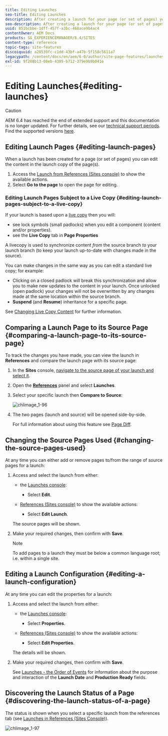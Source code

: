```yaml
---
title: Editing Launches
seo-title: Editing Launches
description: After creating a launch for your page (or set of pages) you can edit the content in the launch copy of the page(s). 
seo-description: After creating a launch for your page (or set of pages) you can edit the content in the launch copy of the page(s). 
uuid: 851bcbbe-1dff-457f-a3bc-468ace9b4ac4
contentOwner: AEM Docs
products: SG_EXPERIENCEMANAGER/6.4/SITES
content-type: reference
topic-tags: site-features
discoiquuid: a28539fc-c1dd-43bf-a47b-5f158c5611a7
legacypath: /content/docs/en/aem/6-0/author/site-page-features/launches
exl-id: 9f208b13-08eb-4305-b712-379e9b9b041e
---
```

# Editing Launches{#editing-launches}

>[!CAUTION]
>
>AEM 6.4 has reached the end of extended support and this documentation is no longer updated. For further details, see our [technical support periods](https://helpx.adobe.com/support/programs/eol-matrix.html). Find the supported versions [here](https://experienceleague.adobe.com/docs/).

## Editing Launch Pages {#editing-launch-pages}

When a launch has been created for a page (or set of pages) you can edit the content in the launch copy of the page(s).

1. Access the [Launch from References (Sites console)](/help/sites-authoring/launches.md#launches-in-references-sites-console) to show the available actions.
1. Select **Go to the page** to open the page for editing.

### Editing Launch Pages Subject to a Live Copy {#editing-launch-pages-subject-to-a-live-copy}

If your launch is based upon a [live copy](/help/sites-administering/msm.md) then you will:

* see lock symbols (small padlocks) when you edit a component (content and/or properties).
* see the **Live Copy** tab in **Page Properties**

A livecopy is used to synchronize content *from* the source branch *to* your launch branch (to keep your launch up-to-date with changes made in the source).

You can make changes in the same way as you can edit a standard live copy; for example:

* Clicking on a closed padlock will break this synchronization and allow you to make new updates to the content in your launch. Once unlocked (open padlock) your changes will not be overwritten by any changes made at the same location within the source branch.
* **Suspend** (and **Resume**) inheritance for a specific page.

See [Changing Live Copy Content](/help/sites-administering/msm-livecopy.md#changing-live-copy-content) for further information.

## Comparing a Launch Page to its Source Page {#comparing-a-launch-page-to-its-source-page}

To track the changes you have made, you can view the launch in **References** and compare the launch page with its source page:

1. In the **Sites** console, [navigate to the source page of your launch and select it](/help/sites-authoring/basic-handling.md#viewing-and-selecting-resources).
1. Open the **[References](/help/sites-authoring/basic-handling.md#references)** panel and select **Launches**.
1. Select your specific launch then **Compare to Source**:

   ![chlimage_1-96](assets/chlimage_1-96.png)

1. The two pages (launch and source) will be opened side-by-side.

   For full information about using this feature see [Page Diff](/help/sites-authoring/page-diff.md).

## Changing the Source Pages Used {#changing-the-source-pages-used}

At any time you can either add or remove pages to/from the range of source pages for a launch:

1. Access and select the launch from either:

    * the [Launches console](/help/sites-authoring/launches.md#the-launches-console):

        * Select **Edit**.

    * [References (Sites console)](/help/sites-authoring/launches.md#launches-in-references-sites-console) to show the available actions:

        * Select **Edit Launch**.

   The source pages will be shown.

1. Make your required changes, then confirm with **Save**.

   >[!NOTE]
   >
   >To add pages to a launch they must be below a common language root; i.e. within a single site.

## Editing a Launch Configuration {#editing-a-launch-configuration}

At any time you can edit the properties for a launch:

1. Access and select the launch from either:

    * the [Launches console](/help/sites-authoring/launches.md#the-launches-console):

        * Select **Properties**.

    * [References (Sites console)](/help/sites-authoring/launches.md#launches-in-references-sites-console) to show the available actions:

        * Select **Edit Properties**.

   The details will be shown.

1. Make your required changes, then confirm with **Save**.

   See [Launches - the Order of Events](/help/sites-authoring/launches.md#launches-the-order-of-events) for information about the purpose and interaction of the **Launch Date** and **Production Ready** fields.

## Discovering the Launch Status of a Page {#discovering-the-launch-status-of-a-page}

The status is shown when you select a specific launch from the references tab (see [Launches in References (Sites Console)](/help/sites-authoring/launches.md#launches-in-references-sites-console)).

![chlimage_1-97](assets/chlimage_1-97.png)
